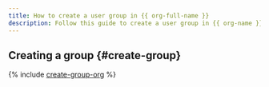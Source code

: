 ```yaml
---
title: How to create a user group in {{ org-full-name }}
description: Follow this guide to create a user group in {{ org-name }}.
---
```


## Creating a group {#create-group}
 
{% include [create-group-org](../../_includes/organization/create-group-org.md) %}